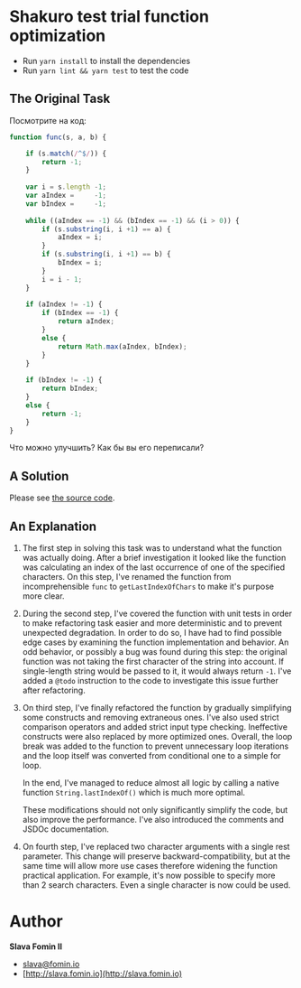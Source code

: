 
# Shakuro test trial function optimization

- Run `yarn install` to install the dependencies
- Run `yarn lint && yarn test` to test the code


## The Original Task

Посмотрите на код:

```javascript
function func(s, a, b) {

	if (s.match(/^$/)) {
		return -1;
	}
	
	var i = s.length -1;
	var aIndex =     -1;
	var bIndex =     -1;
	
	while ((aIndex == -1) && (bIndex == -1) && (i > 0)) {
	    if (s.substring(i, i +1) == a) {
	    	aIndex = i;
    	}
	    if (s.substring(i, i +1) == b) {
	    	bIndex = i;
    	}
	    i = i - 1;
	}
	
	if (aIndex != -1) {
	    if (bIndex == -1) {
	        return aIndex;
	    }
	    else {
	        return Math.max(aIndex, bIndex);
	    }
	}
	
	if (bIndex != -1) {
	    return bIndex;
	}
	else {
	    return -1;
	}
}
```

Что можно улучшить? Как бы вы его переписали?


## A Solution

Please see [the source code](./src/get-last-index-of-chars.js).


## An Explanation

1. The first step in solving this task was to understand what the function
   was actually doing. After a brief investigation it looked like the function
   was calculating an index of the last occurrence of one of the specified characters.
   On this step, I've renamed the function from incomprehensible `func` to
   `getLastIndexOfChars` to make it's purpose more clear.
   
2. During the second step, I've covered the function with unit tests in order to make
   refactoring task easier and more deterministic and to prevent unexpected degradation.
   In order to do so, I have had to find possible edge cases by examining the
   function implementation and behavior. An odd behavior, or possibly a bug was found
   during this step: the original function was not taking the first character of the string
   into account. If single-length string would be passed to it, it would always return `-1`.
   I've added a `@todo` instruction to the code to investigate this issue further
   after refactoring.
   
3. On third step, I've finally refactored the function by gradually simplifying some
   constructs and removing extraneous ones. I've also used strict comparison operators
   and added strict input type checking. Ineffective constructs were also replaced by
   more optimized ones. Overall, the loop break was added to the function to prevent
   unnecessary loop iterations and the loop itself was converted from conditional one to
   a simple for loop.
   
   In the end, I've managed to reduce almost all logic by calling a native
   function `String.lastIndexOf()` which is much more optimal. 
   
   These modifications should not only significantly simplify the
   code, but also improve the performance. I've also introduced the comments and JSDOc
   documentation.

4. On fourth step, I've replaced two character arguments with a single rest parameter.
   This change will preserve backward-compatibility, but at the same time will allow
   more use cases therefore widening the function practical application.
   For example, it's now possible to specify more than 2 search characters.
   Even a single character is now could be used.


# Author

**Slava Fomin II**

- [slava@fomin.io](mailto:slava@fomin.io)
- [http://slava.fomin.io](http://slava.fomin.io)
